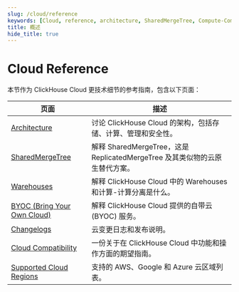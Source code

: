 ```yaml
---
slug: /cloud/reference
keywords: [Cloud, reference, architecture, SharedMergeTree, Compute-Compute Separation, Bring Your Own Cloud, Changelogs, Supported Cloud Regions, Cloud Compatibility]
title: 概述
hide_title: true
---
```



# Cloud Reference

本节作为 ClickHouse Cloud 更技术细节的参考指南，包含以下页面：

| 页面                              | 描述                                                                                               |
|-----------------------------------|-----------------------------------------------------------------------------------------------------------|
| [Architecture](/cloud/reference/architecture)               | 讨论 ClickHouse Cloud 的架构，包括存储、计算、管理和安全性。 |
| [SharedMergeTree](/cloud/reference/shared-merge-tree)            | 解释 SharedMergeTree，这是 ReplicatedMergeTree 及其类似物的云原生替代方案。    |
| [Warehouses](/cloud/reference/compute-compute-separation)                 | 解释 ClickHouse Cloud 中的 Warehouses 和计算-计算分离是什么。                      |
| [BYOC (Bring Your Own Cloud)](/cloud/reference/byoc)| 解释 ClickHouse Cloud 提供的自带云 (BYOC) 服务。                     |
| [Changelogs](/cloud/reference/changelogs)                 | 云变更日志和发布说明。                                                                       |
| [Cloud Compatibility](/whats-new/cloud-compatibility)        | 一份关于在 ClickHouse Cloud 中功能和操作方面的期望指南。                             |
| [Supported Cloud Regions](/cloud/reference/supported-regions)    | 支持的 AWS、Google 和 Azure 云区域列表。                                          |

